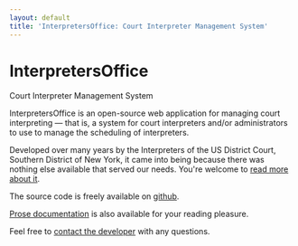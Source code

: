 ```yaml
---
layout: default
title: 'InterpretersOffice: Court Interpreter Management System'
---
```

<div class="header border rounded shadow-sm bg-light pb-2 pt-1 text-center mb-4 mt-4">
    <h1 class="text-monospace my-1">InterpretersOffice</h1>
    <span class="lead text-center">
        Court Interpreter Management System
    </span>
</div>

<span class="text-monospace">InterpretersOffice</span> is an open-source web application for managing 
court interpreting &mdash; that is, a system for court interpreters and/or administrators to use to manage 
the scheduling of interpreters.

Developed over many years by the Interpreters of the US District Court, Southern District of New York, it 
came into being because there was nothing else available that served our needs. You're welcome to 
[read more about it](/about.html).

The source code is freely available on [github](https://github.com/davidmintz/court-interpreters-office).

[Prose documentation](documentation) is also available for your reading pleasure.

Feel free to [contact the developer](/contact.html) with any questions.
